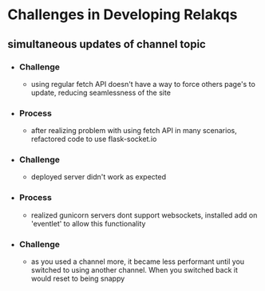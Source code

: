 # Challenges in Developing Relakqs

## simultaneous updates of channel topic
- ### Challenge
    - using regular fetch API doesn't have a way to force others page's to update, reducing seamlessness of the site
- ### Process
    - after realizing problem with using fetch API in many scenarios, refactored code to use flask-socket.io


- ### Challenge
    - deployed server didn't work as expected
- ### Process
    - realized gunicorn servers dont support websockets, installed add on 'eventlet' to allow this functionality


- ### Challenge
    - as you used a channel more, it became less performant until you switched to using another channel. When you switched back it would reset to being snappy
